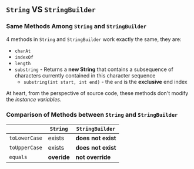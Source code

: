 ## `String` VS `StringBuilder`
### Same Methods Among `String` and `StringBuilder` 
4 methods in `String` and `StringBuilder` work exactly the same, they are:

* `charAt`
* `indexOf`
* `length`
* `substring` - Returns a **new String** that contains a subsequence of characters currently contained in this character sequence
  * `substring(int start, int end)` - the `end` is the **exclusive** end index 

At heart, from the perspective of source code, these methods don't modify the *instance variables*.

### Comparison of Methods between `String` and `StringBuilder`
|               | **`String`**  | **`StringBuilder`** |
|---------------|---------------|---------------------|
|`toLowerCase`  | exists        | **does not exist**  |
|`toUpperCase`  | exists        | **does not exist**  |
|`equals`       | **overide**   | **not override**    |

